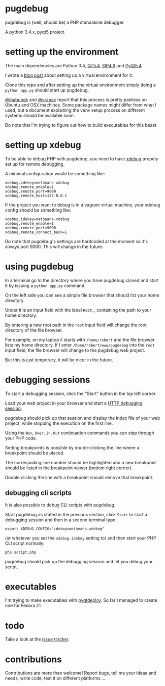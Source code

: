 # pugdebug

pugdebug is (well, should be) a PHP standalone debugger.

A python 3.4.x, pyqt5 project.

# setting up the environment

The main dependencies are Python 3.4,
[QT5.4](http://doc.qt.io/qt-5/gettingstarted.html),
[SIP4.6](http://www.riverbankcomputing.com/software/sip/download)
and [PyQt5.4](http://www.riverbankcomputing.com/software/pyqt/download5).

I wrote a [blog post](http://robertbasic.com/blog/install-pyqt5-in-python-3-virtual-environment)
about setting up a virtual environment for it.

Clone this repo and after setting up the virtual environment simply doing a
`python app.py` should start up pugdebug.

[@ihabunek](https://github.com/ihabunek) and [@vranac](https://github.com/vranac)
report that this process is pretty painless on Ubuntu and OSX machines. Some
package names might differ from what I used, but a document explaining the venv
setup process on different systems should be available soon.

Do note that I'm trying to figure out how to build executables for this beast.

# setting up xdebug

To be able to debug PHP with pugdebug, you need to have [xdebug](http://xdebug.org/docs/remote)
propely set up for remote debugging.

A minimal configuration would be something like:

```
xdebug.idekey=netbeans-xdebug
xdebug.remote_enable=1
xdebug.remote_port=9000
xdebug.remote_host=127.0.0.1
```

If the project you want to debug is in a vagrant virtual machine, your xdebug
config should be something like:

```
xdebug.idekey=netbeans-xdebug
xdebug.remote_enable=1
xdebug.remote_port=9000
xdebug.remote_connect_back=1
```

Do note that pugdebug's settings are hardcoded at the moment so it's always
port 9000. This will change in the future.

# using pugdebug

In a terminal go to the directory where you have pugdebug cloned and start it by
issuing a `python app.py` command.

On the left side you can see a simple file browser that should list your home
directory.

Under it is an input field with the label `Root:`, containing the path to your
home directory.

By entering a new root path in the `root` input field will change the root
directory of the file browser.

For example, on my laptop it starts with `/home/robert` and the file browser
lists my home directory. If I enter `/home/robert/www/pugdebug` into the `root`
input field, the file browser will change to the pugdebug web project.

But this is just temporary, it will be nicer in the future.

# debugging sessions

To start a debugging session, click the "Start" button in the top left corner.

Load your web project in your browser and start a
[HTTP debugging session](http://xdebug.org/docs/remote#browser_session).

pugdebug should pick up that session and display the index file of your web
project, while stopping the execution on the first line.

Using the `Run`, `Over`, `In`, `Out` continuation commands you can step through
your PHP code.

Setting breakpoints is possible by double clicking the line where a breakpoint
should be placed.

The correspoding line number should be highlighted and a new breakpoint should
be listed in the breakpoint viewer (bottom right corner).

Double clicking the line with a breakpoint should remove that breakpoint.

## debugging cli scripts

It is also possible to debug CLI scripts with pugdebug.

Start pugdebug as stated in the previous section, click `Start` to
start a debugging session and then in a second terminal type:

```
export XDEBUG_CONFIG="idekey=netbeans-xdebug"
```

(or whatever you set the `xdebug.idekey` setting to) and then start
your PHP CLI script normally:

```
php script.php
```

pugdebug should pick up the debugging session and let you debug your script.

# executables

I'm trying to make executables with
[pyqtdeploy](http://www.riverbankcomputing.com/software/pyqtdeploy/download).
So far I managed to create one for Fedora 21.

# todo

Take a look at the [issue tracker](https://github.com/robertbasic/pugdebug/issues).

# contributions

Contributions are more than welcome! Report bugs, tell me your ideas and needs,
write code, test it on different platforms ...
